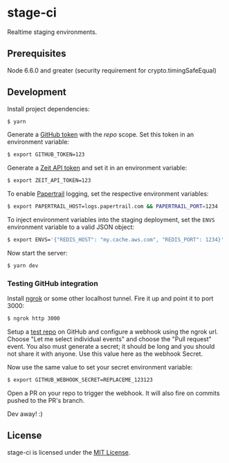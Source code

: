 # stage-ci

Realtime staging environments.

## Prerequisites

Node 6.6.0 and greater (security requirement for crypto.timingSafeEqual)

## Development

Install project dependencies:

```bash
$ yarn
```

Generate a [GitHub token](https://github.com/settings/tokens) with the *repo*
scope. Set this token in an environment variable:

```bash
$ export GITHUB_TOKEN=123
```

Generate a [Zeit API token](https://zeit.co/account#api-tokens) and set it in an
environment variable:

```bash
$ export ZEIT_API_TOKEN=123
```

To enable [Papertrail](https://papertrailapp.com/) logging, set the respective
environment variables:

```bash
$ export PAPERTRAIL_HOST=logs.papertrail.com && PAPERTRAIL_PORT=1234
```

To inject environment variables into the staging deployment, set the `ENVS`
environment variable to a valid JSON object:

```bash
$ export ENVS='{"REDIS_HOST": "my.cache.aws.com", "REDIS_PORT": 1234}'
```

Now start the server:

```bash
$ yarn dev
```
### Testing GitHub integration

Install [ngrok](https://ngrok.com/) or some other localhost tunnel. Fire it up
and point it to port 3000:

```bash
$ ngrok http 3000
```

Setup a [test repo](https://github.com/zpnk/hello-world) on GitHub and configure
a webhook using the ngrok url. Choose "Let me select individual events" and choose
the "Pull request" event.  You also must generate a secret; it should be long 
and you should not share it with anyone. Use this value here as the webhook Secret.

Now use the same value to set your secret environment variable:

```bash
$ export GITHUB_WEBHOOK_SECRET=REPLACEME_123123
```

Open a PR on your repo to trigger the webhook. It will also fire on commits
pushed to the PR's branch.

Dev away! :)

## License

stage-ci is licensed under the [MIT License](./LICENSE).
